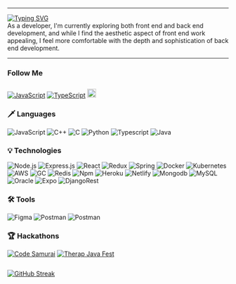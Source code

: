 <div style="display: flex; justify-content: space-between;">
 
</div>

---

<a href="https://git.io/typing-svg"><img src="https://readme-typing-svg.demolab.com?font=Fira+Code&pause=1000&color=F760A0&width=435&lines=Hey%2C+I'm+Fahmida" alt="Typing SVG" /></a>
<br>
As a developer, I'm currently exploring both front end and back end development, and while I find the aesthetic aspect of front end work appealing, I feel more comfortable with the depth and sophistication of back end development.

---

### Follow Me

[![JavaScript](https://img.shields.io/badge/-Linkedin-000?&logo=linkedin)](https://www.linkedin.com/in/fahmida-reem)
[![TypeScript](https://img.shields.io/badge/-Instagram-000?&logo=instagram&logoColor=ffffff)](https://www.instagram.com/fahmida_reem)
<img src="https://visitor-badge.laobi.icu/badge?page_id=fahmidareem3.fahmidareem3&right_color=black&left_color=pink" style="align-self: ;height: 20px; margin-top:10px">

### 🗡️ Languages

![JavaScript](https://img.shields.io/badge/JavaScript-323330?style=for-the-badge&logo=javascript&logoColor=F7DF1E)
![C++](https://img.shields.io/badge/C%2B%2B-00599C?style=for-the-badge&logo=c%2B%2B&logoColor=white)
![C](https://img.shields.io/badge/C-00599C?style=for-the-badge&logo=c&logoColor=white)
![Python](https://img.shields.io/badge/Python-FFD43B?style=for-the-badge&logo=python&logoColor=blue)
![Typescript](https://img.shields.io/badge/TypeScript-007ACC?style=for-the-badge&logo=typescript&logoColor=white)
![Java](https://img.shields.io/badge/java-%23ED8B00.svg?style=for-the-badge&logo=java&logoColor=white)

### 💡 Technologies

![Node.js](https://img.shields.io/badge/Node.js-339933?style=for-the-badge&logo=nodedotjs&logoColor=white)
![Express.js](https://img.shields.io/badge/Express.js-000000?style=for-the-badge&logo=express&logoColor=white)
![React](https://img.shields.io/badge/React-20232A?style=for-the-badge&logo=react&logoColor=61DAFB)
![Redux](https://img.shields.io/badge/Redux-593D88?style=for-the-badge&logo=redux&logoColor=white)
![Spring](https://img.shields.io/badge/Spring-6DB33F?style=for-the-badge&logo=spring&logoColor=white)
![Docker](https://img.shields.io/badge/Docker-2CA5E0?style=for-the-badge&logo=docker&logoColor=white)
![Kubernetes](https://img.shields.io/badge/kubernetes-326ce5.svg?&style=for-the-badge&logo=kubernetes&logoColor=white)
![AWS](https://img.shields.io/badge/Amazon_AWS-FF9900?style=for-the-badge&logo=amazonaws&logoColor=white)
![GC](https://img.shields.io/badge/Google_Cloud-4285F4?style=for-the-badge&logo=google-cloud&logoColor=white)
![Redis](https://img.shields.io/badge/redis-CC0000.svg?&style=for-the-badge&logo=redis&logoColor=white)
![Npm](https://img.shields.io/badge/npm-CB3837?style=for-the-badge&logo=npm&logoColor=white)
![Heroku](https://img.shields.io/badge/Heroku-430098?style=for-the-badge&logo=heroku&logoColor=white)
![Netlify](https://img.shields.io/badge/Netlify-00C7B7?style=for-the-badge&logo=netlify&logoColor=white)
![Mongodb](https://img.shields.io/badge/MongoDB-4EA94B?style=for-the-badge&logo=mongodb&logoColor=white)
![MySQL](https://img.shields.io/badge/MySQL-005C84?style=for-the-badge&logo=mysql&logoColor=white)
![Oracle](https://img.shields.io/badge/Oracle-F80000?style=for-the-badge&logo=oracle&logoColor=black)
![Expo](https://img.shields.io/badge/Expo-1B1F23?style=for-the-badge&logo=expo&logoColor=white)
![DjangoRest](https://img.shields.io/badge/django%20rest-ff1709?style=for-the-badge&logo=django&logoColor=white)

### 🛠️ Tools

![Figma](https://img.shields.io/badge/-Figma-000?&logo=figma&logoColor=F24E1E)
![Postman](https://img.shields.io/badge/-Postman-000?&logo=postman)
![Postman](https://img.shields.io/badge/-Git-000?&logo=git)

### 🏆 Hackathons

[![Code Samurai](https://custom-icon-badges.demolab.com/badge/Code%20Samurai%20BD-blue.svg?logo=codesamurai&color=000000)](https://www.linkedin.com/posts/fahmida-reem_we-became-the-champion-in-the-uiux-category-activity-7012759190796460032-W9Lp?utm_source=share&utm_medium=member_ios)
[![Therap Java Fest](https://custom-icon-badges.demolab.com/badge/Therap%20Java%20Fest-blue.svg?logo=therapsr&color=000000&logoColor=FBAB18)](https://www.linkedin.com/posts/fahmida-reem_therapjavafest-therapbd-activity-6973628513811644416-xSod?utm_source=share&utm_medium=member_ios)

<div style="width:100%;display: flex; justify-content: space-between;">

[![GitHub Streak](https://streak-stats.demolab.com?user=fahmidareem3&theme=dracula&hide_border=true)](https://git.io/streak-stats)

</div>
